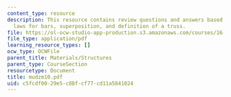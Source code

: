 ```yaml
---
content_type: resource
description: This resource contains review questions and answers based on constitutive
  laws for bars, superposition, and definition of a truss.
file: https://ol-ocw-studio-app-production.s3.amazonaws.com/courses/16-01-unified-engineering-i-ii-iii-iv-fall-2005-spring-2006/c5fcdf0029e5c88fcf77cd11a5841024_mudzm10.pdf
file_type: application/pdf
learning_resource_types: []
ocw_type: OCWFile
parent_title: Materials/Structures
parent_type: CourseSection
resourcetype: Document
title: mudzm10.pdf
uid: c5fcdf00-29e5-c88f-cf77-cd11a5841024
---
```

